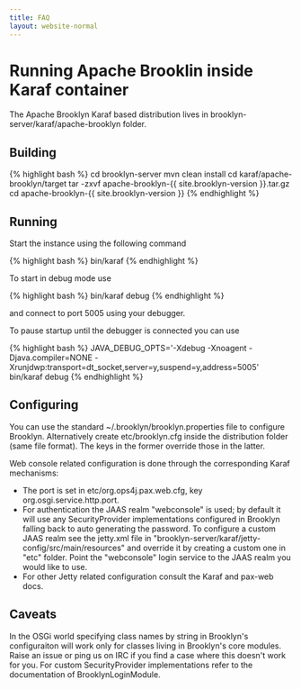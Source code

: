 ```yaml
---
title: FAQ
layout: website-normal
---
```


# Running Apache Brooklin inside Karaf container

The Apache Brooklyn Karaf based distribution lives in brooklyn-server/karaf/apache-brooklyn folder.

## Building

{% highlight bash %}
cd brooklyn-server
mvn clean install
cd karaf/apache-brooklyn/target
tar -zxvf apache-brooklyn-{{ site.brooklyn-version }}.tar.gz
cd apache-brooklyn-{{ site.brooklyn-version }}
{% endhighlight %}

## Running

Start the instance using the following command

{% highlight bash %}
bin/karaf
{% endhighlight %}

To start in debug mode use

{% highlight bash %}
bin/karaf debug
{% endhighlight %}

and connect to port 5005 using your debugger.

To pause startup until the debugger is connected you can use

{% highlight bash %}
JAVA_DEBUG_OPTS='-Xdebug -Xnoagent -Djava.compiler=NONE -Xrunjdwp:transport=dt_socket,server=y,suspend=y,address=5005' bin/karaf debug
{% endhighlight %}

## Configuring

You can use the standard ~/.brooklyn/brooklyn.properties file to configure Brooklyn. Alternatively
create etc/brooklyn.cfg inside the distribution folder (same file format). The keys in the former override
those in the latter.

Web console related configuration is done through the corresponding Karaf mechanisms:
  * The port is set in etc/org.ops4j.pax.web.cfg, key org.osgi.service.http.port.
  * For authentication the JAAS realm "webconsole" is used; by default it will use any
    SecurityProvider implementations configured in Brooklyn falling back to auto generating
    the password. To configure a custom JAAS realm see the jetty.xml file in "brooklyn-server/karaf/jetty-config/src/main/resources"
    and override it by creating a custom one in "etc" folder. Point the "webconsole" login service
    to the JAAS realm you would like to use.
   * For other Jetty related configuration consult the Karaf and pax-web docs.


## Caveats

In the OSGi world specifying class names by string in Brooklyn's configuraiton will work only
for classes living in Brooklyn's core modules. Raise an issue or ping us on IRC if you find
a case where this doesn't work for you. For custom SecurityProvider implementations refer to the
documentation of BrooklynLoginModule.
